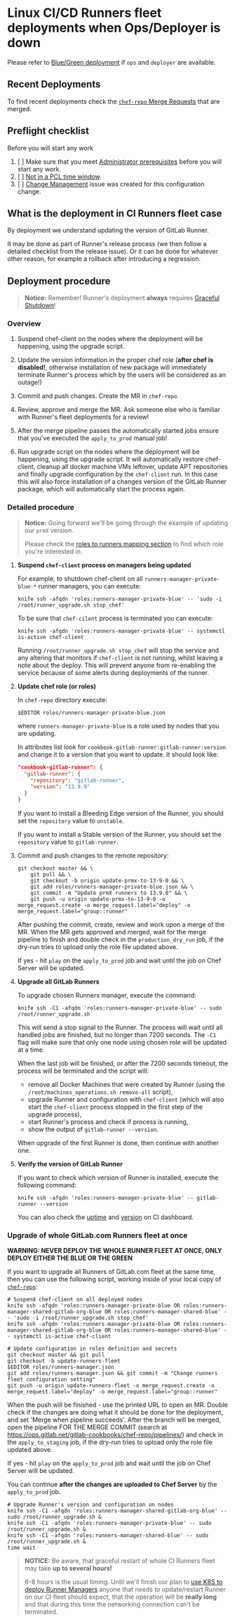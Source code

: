 # Linux CI/CD Runners fleet deployments when Ops/Deployer is down

Please refer to [Blue/Green deployment](./blue-green-deployment.md) if `ops` and `deployer` are available.

## Recent Deployments

To find recent deployments check the [`chef-repo` Merge
Requests](https://ops.gitlab.net/gitlab-cookbooks/chef-repo/-/merge_requests?scope=all&utf8=%E2%9C%93&state=merged&label_name%5B%5D=group%3A%3Arunner&label_name%5B%5D=deploy)
that are merged.

## Preflight checklist

Before you will start any work

1. [ ] Make sure that you meet [Administrator prerequisites](README.md#administrator-prerequisites) before you will
   start any work.
1. [ ] [Not in a PCL time window](../README.md#production-change-lock-pcl).
1. [ ] [Change Management](https://about.gitlab.com/handbook/engineering/infrastructure/change-management/) issue was
   created for this configuration change.

## What is the deployment in CI Runners fleet case

By deployment we understand updating the version of GitLab Runner.

It may be done as part of Runner's release process (we then follow a detailed checklist from the release issue).
Or it can be done for whatever other reason, for example a rollback after introducing a regression.

## Deployment procedure

> **Notice:** Remember! Runner's deployment **always** requires [Graceful Shutdown](graceful-shutdown.md)!

### Overview

1. Suspend chef-client on the nodes where the deployment will be happening, using the upgrade script.

1. Update the version information in the proper chef role (**after chef is disabled!**, otherwise installation of
   new package will immediately terminate Runner's process which by the users will be considered as an outage!)

1. Commit and push changes. Create the MR in `chef-repo`.

1. Review, approve and merge the MR. Ask someone else who is familiar with Runner's fleet deployments for a review!

1. After the merge pipeline passes the automatically started jobs ensure that you've executed the `apply_to_prod` manual
   job!

1. Run upgrade script on the nodes where the deployment will be happening, using the upgrade script. It will
   automatically restore chef-client, cleanup all docker machine VMs leftover, update APT repositories and finally
   upgrade configuration by the `chef-client` run. In this case this will also force installation of a changes version
   of the GitLab Runner package, which will automatically start the process again.

### Detailed procedure

> **Notice:** Going forward we'll be going through the example of updating our `prmX` version.
>
> Please check the [roles to runners mapping section](README.md#roles-dependency) to find which role you're interested in.

1. **Suspend `chef-client` process on managers being updated**

   For example, to shutdown chef-client on all `runners-manager-private-blue-*` runner managers, you can execute:

    ```shell
    knife ssh -afqdn 'roles:runners-manager-private-blue' -- 'sudo -i /root/runner_upgrade.sh stop_chef'
    ```

   To be sure that `chef-cilent` process is terminated you can execute:

    ```shell
    knife ssh -afqdn 'roles:runners-manager-private-blue' -- systemctl is-active chef-client
    ```

   Running `/root/runner_upgrade.sh stop_chef` will stop the service and any altering that monitors
   if `chef-client` is not running, whilst leaving a note about the deploy. This will prevent
   anyone from re-enabling the service because of some alerts during deployments of the runner.

1. **Update chef role (or roles)**

   In `chef-repo` directory execute:

    ```shell
    $EDITOR roles/runners-manager-private-blue.json
    ```

   where `runners-manager-private-blue` is a role used by nodes that you are updating.

   In attributes list look for `cookbook-gitlab-runner:gitlab-runner:version` and change it to a version that you want
   to update. It should look like:

    ```json
    "cookbook-gitlab-runner": {
      "gitlab-runner": {
        "repository": "gitlab-runner",
        "version": "13.9.0"
      }
    }
    ```

   If you want to install a Bleeding Edge version of the Runner, you should set the `repository`
   value to `unstable`.

   If you want to install a Stable version of the Runner, you should set the `repository` value to
   `gitlab-runner`.

1. Commit and push changes to the remote repository:

    ```shell
    git checkout master && \
        git pull && \
        git checkout -b origin update-prmx-to-13-9-0 && \
        git add roles/runners-manager-private-blue.json && \
        git commit -m "Update prmX runners to 13.9.0" && \
        git push -u origin update-prmx-to-13-9-0 -o merge_request.create -o merge_request.label="deploy" -o merge_request.label="group::runner"
    ```

   After pushing the commit, create, review and work upon a merge of the MR. When the MR gets approved and merged,
   wait for the merge pipeline to finish and double check in the `production_dry_run` job, if the dry-run tries to
   upload only the role file updated above.

   If yes - hit `play` on the `apply_to_prod` job and wait until the job on Chef Server will be updated.

1. **Upgrade all GitLab Runners**

   To upgrade chosen Runners manager, execute the command:

    ```shell
    knife ssh -C1 -afqdn 'roles:runners-manager-private-blue' -- sudo /root/runner_upgrade.sh
    ```

   This will send a stop signal to the Runner. The process will wait until all handled jobs are finished,
   but no longer than 7200 seconds. The `-C1` flag will make sure that only one node using chosen role
   will be updated at a time.

   When the last job will be finished, or after the 7200 seconds timeout, the process will
   be terminated and the script will:
   - remove all Docker Machines that were created by Runner
     (using the `/root/machines_operations.sh remove-all` script),
   - upgrade Runner and configuration with `chef-client` (which will also start the `chef-client` process
     stopped in the first step of the upgrade process),
   - start Runner's process and check if process is running,
   - show the output of `gitlab-runner --version`.

   When upgrade of the first Runner is done, then continue with another one.

1. **Verify the version of GitLab Runner**

   If you want to check which version of Runner is installed, execute the following command:

    ```shell
    knife ssh -afqdn 'roles:runners-manager-private-blue' -- gitlab-runner --version
    ```

   You can also check the [uptime](https://dashboards.gitlab.net/d/000000159/ci?orgId=1&viewPanel=18)
   and [version](https://dashboards.gitlab.net/d/000000159/ci?viewPanel=163&orgId=1) on
   CI dashboard.

### Upgrade of whole GitLab.com Runners fleet at once

**WARNING: NEVER DEPLOY THE WHOLE RUNNER FLEET AT ONCE, ONLY DEPLOY EITHER THE BLUE OR THE GREEN**

If you want to upgrade all Runners of GitLab.com fleet at the same time, then you can use the following script, working
inside of your local copy of [`chef-repo`](https://ops.gitlab.net/gitlab-cookbooks/chef-repo):

```shell
# Suspend chef-client on all deployed nodes
knife ssh -afqdn 'roles:runners-manager-private-blue OR roles:runners-manager-shared-gitlab-org-blue OR roles:runners-manager-shared-blue' -- 'sudo -i /root/runner_upgrade.sh stop_chef'
knife ssh -afqdn 'roles:runners-manager-private-blue OR roles:runners-manager-shared-gitlab-org-blue OR roles:runners-manager-shared-blue' -- systemctl is-active chef-client

# Update configuration in roles definition and secrets
git checkout master && git pull
git checkout -b update-runners-fleet
$EDITOR roles/runners-manager.json
git add roles/runners-manager.json && git commit -m "Change runners fleet configuration setting"
git push -u origin update-runners-fleet -o merge_request.create -o merge_request.label="deploy" -o merge_request.label="group::runner"
```

When the push will be finished - use the printed URL to open an MR. Double check if the
changes are doing what it should be done for the deployment, and set 'Merge when pipeline succeeds'.
After the branch will be merged, open the pipeline FOR THE MERGE COMMIT (search at
https://ops.gitlab.net/gitlab-cookbooks/chef-repo/pipelines/) and check in the `apply_to_staging` job, if the
dry-run tries to upload only the role file updated above.

If yes - hit `play` on the `apply_to_prod` job and wait until the job on Chef Server will be updated.

You can continue **after the changes are uploaded to Chef Server** by the `apply_to_prod` job.

```shell
# Upgrade Runner's version and configuration on nodes
knife ssh -C1 -afqdn 'roles:runners-manager-shared-gitlab-org-blue' -- sudo /root/runner_upgrade.sh &
knife ssh -C1 -afqdn 'roles:runners-manager-private-blue' -- sudo /root/runner_upgrade.sh &
knife ssh -C1 -afqdn 'roles:runners-manager-shared-blue' -- sudo /root/runner_upgrade.sh &
time wait
```

> **NOTICE:**
> Be aware, that graceful restart of whole CI Runners fleet may take **up to several hours!**
>
> 6-8 hours is the usual timing. Until we'll finish our plan to [use K8S to deploy Runner Managers][k8s-deployment]
> anyone that needs to update/restart Runner on our CI fleet should expect, that the operation will be
> **really long** and that during this time the networking connection can't be terminated.

[gitlab-ce-new-mr]: https://gitlab.com/gitlab-org/gitlab-ce/merge_requests/new
[k8s-deployment]: https://gitlab.com/gitlab-com/gl-infra/reliability/-/issues/4813

